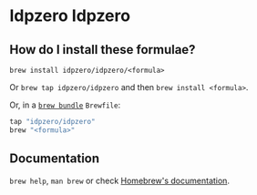 # Idpzero Idpzero

## How do I install these formulae?

`brew install idpzero/idpzero/<formula>`

Or `brew tap idpzero/idpzero` and then `brew install <formula>`.

Or, in a [`brew bundle`](https://github.com/Homebrew/homebrew-bundle) `Brewfile`:

```ruby
tap "idpzero/idpzero"
brew "<formula>"
```

## Documentation

`brew help`, `man brew` or check [Homebrew's documentation](https://docs.brew.sh).
